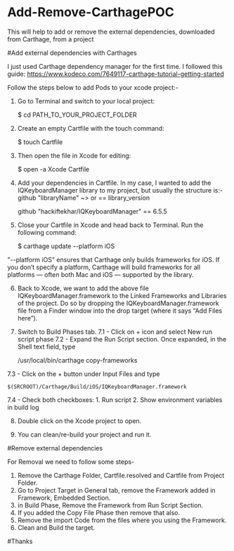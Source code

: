 # Add-Remove-CarthagePOC
This will help to add or remove the external dependencies, downloaded from Carthage, from a project

#Add external dependencies with Carthages

I just used Carthage dependency manager for the first time. I followed this guide:
https://www.kodeco.com/7649117-carthage-tutorial-getting-started

Follow the steps below to add Pods to your xcode project:-

1. Go to Terminal and switch to your local project:

    $ cd PATH_TO_YOUR_PROJECT_FOLDER
    
2. Create an empty Cartfile with the touch command:

    $ touch Cartfile
    
3. Then open the file in Xcode for editing:

    $ open -a Xcode Cartfile
    
4. Add your dependencies in Cartfile. In my case, I wanted to add the IQKeyboardManager library to my project, but usually the structure is:- github "libraryName" ~> or == library_version

    github "hackiftekhar/IQKeyboardManager" == 6.5.5
    
5. Close your Cartfile in Xcode and head back to Terminal. Run the following command:

    $ carthage update --platform iOS
    
"--platform iOS" ensures that Carthage only builds frameworks for iOS. If you don’t specify a 
platform, Carthage will build frameworks for all platforms — often both Mac and iOS — supported by
the library.

6. Back to Xcode, we want to add the above file IQKeyboardManager.framework to the Linked 
Frameworks and Libraries of the project. Do so by dropping the IQKeyboardManager.framework file 
from a Finder window into the drop target (where it says “Add Files here”).

7. Switch to Build Phases tab.
7.1 - Click on + icon and select New run script phase
7.2 - Expand the Run Script section. Once expanded, in the Shell text field, type
    
    /usr/local/bin/carthage copy-frameworks
    
7.3 - Click on the + button under Input Files and type

    $(SRCROOT)/Carthage/Build/iOS/IQKeyboardManager.framework
    
7.4 - Check both checkboxes:
    1. Run script
    2. Show environment variables in build log
    
8. Double click on the Xcode project to open.

9. You can clean/re-build your project and run it.

#Remove external dependencies

For Removal we need to follow some steps-
1) Remove the Carthage Folder, Cartfile.resolved and Cartfile from Project Folder.
2) Go to Project Target in General tab, remove the Framework added in Framework, Embedded Section.
3) in Build Phase, Remove the Framework from Run Script Section.
4) If you added the Copy File Phase then remove that also.
5) Remove the import Code from the files where you using the Framework.
5) Clean and Build the target.

#Thanks
